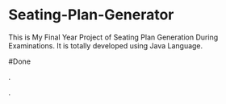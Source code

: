 # Seating-Plan-Generator

This is My Final Year Project of Seating Plan Generation During Examinations. It is totally developed using Java Language.































#Done





































































































.




































































































































































































































































































































































































































































































.






































